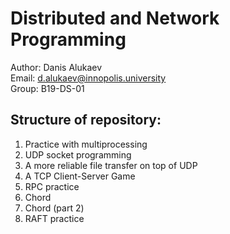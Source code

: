 # Distributed and Network Programming
Author: Danis Alukaev \
Email: d.alukaev@innopolis.university \
Group: B19-DS-01 

## Structure of repository:
1. Practice with multiprocessing 
2. UDP socket programming 
3. A more reliable file transfer on top of UDP 
4. A TCP Client-Server Game 
5. RPC practice 
6. Chord 
7. Chord (part 2) 
8. RAFT practice
